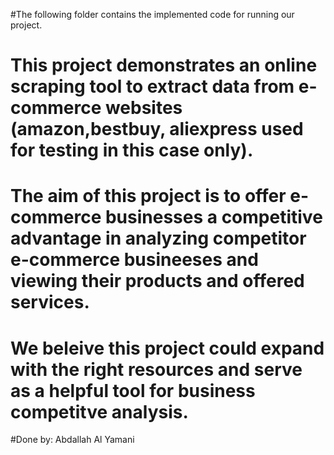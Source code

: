 #The following folder contains the implemented code for running our project.
# This project demonstrates an online scraping tool to extract data from e-commerce websites (amazon,bestbuy, aliexpress used for testing in this case only).
# The aim of this project is to offer e-commerce businesses a competitive advantage in analyzing competitor e-commerce busineeses and viewing their products and offered services.
# We beleive this project could expand with the right resources and serve as a helpful tool for business competitve analysis.

#Done by:
  Abdallah Al Yamani
